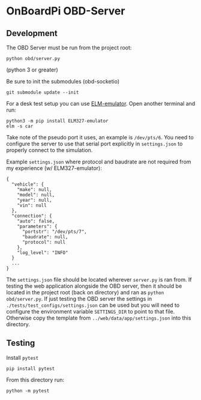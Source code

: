# OnBoardPi OBD-Server

## Development

The OBD Server must be run from the project root:
```
python obd/server.py
```
(python 3 or greater)

Be sure to init the submodules (obd-socketio)
```
git submodule update --init
```

For a desk test setup you can use [ELM-emulator](https://github.com/Ircama/ELM327-emulator).
Open another terminal and run:
```
python3 -m pip install ELM327-emulator
elm -s car
```
Take note of the pseudo port it uses, an example is `/dev/pts/6`. You need to configure the server
to use that serial port explicitly in `settings.json` to properly connect to the simulation.

Example `settings.json` where protocol and baudrate are not required from my experience (w/ ELM327-emulator):
```
{
  "vehicle": {
    "make": null,
    "model": null,
    "year": null,
    "vin": null
  },
  "connection": {
    "auto": false,
    "parameters": {
      "portstr": "/dev/pts/7",
      "baudrate": null,
      "protocol": null
    },
    "log_level": "INFO"
  }
  ...
}
```
The `settings.json` file should be located wherever `server.py` is ran from.
If testing the web application alongside the OBD server, then it should be located in the project root (back on directory) and ran as `python obd/server.py`. If just testing the OBD server the settings in `./tests/test_configs/settings.json` can be used but you will need to configure the environment variable `SETTINGS_DIR` to point to that file. Otherwise copy the template from `../web/data/app/settings.json` into this directory. 


## Testing
Install `pytest`
```
pip install pytest
```
From this directory run:
```
python -m pytest
```